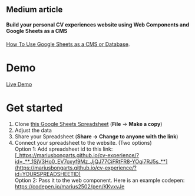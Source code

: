 
## Medium article

#### Build your personal CV experiences website using Web Components and Google Sheets as a CMS

[How To Use Google Sheets as a CMS or Database]().


# Demo

[Live Demo](https://mariusbongarts.github.io/cv-experience/?id=1SjV3Ho0_EV7oxyf9Mz_JjQJ77CiFRtFR8-YOqi7RJ5s)

# Get started

 1. Clone [this Google Sheets Spreadsheet](https://docs.google.com/spreadsheets/d/1SjV3Ho0_EV7oxyf9Mz_JjQJ77CiFRtFR8-YOqi7RJ5s/edit#gid=0) (**File** -> **Make a copy**)
 2. Adjust the data
 3. Share your Spreadsheet (**Share -> Change to anyone with the link**)
 4. Connect your spreadsheet to the website. (Two options)
	 <br>
	 Option 1: Add spreadsheet id to this link: [_https://mariusbongarts.github.io/cv-experience/?id=_**_1SjV3Ho0_EV7oxyf9Mz_JjQJ77CiFRtFR8-YOqi7RJ5s_**](https://mariusbongarts.github.io/cv-experience/?id=YOURSPREADSHEETID)
	 <br>
	 Option 2: Pass it to the web component. Here is an example codepen: https://codepen.io/marius2502/pen/KKvxvJe
